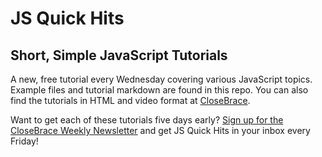 # JS Quick Hits
## Short, Simple JavaScript Tutorials

A new, free tutorial every Wednesday covering various JavaScript topics. Example files and tutorial markdown are found in this repo. You can also find the tutorials in HTML and video format at [CloseBrace](https://closebrace.com/categories/js-quick-hits).

Want to get each of these tutorials five days early? [Sign up for the CloseBrace Weekly Newsletter](https://closebrace.com/newsletter/subscribe) and get JS Quick Hits in your inbox every Friday!